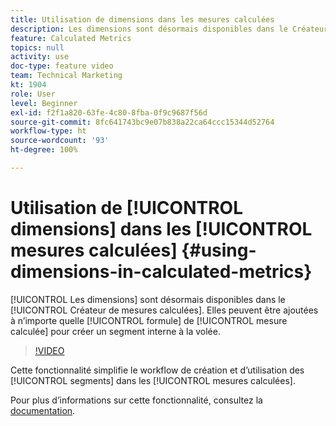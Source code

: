 ```yaml
---
title: Utilisation de dimensions dans les mesures calculées
description: Les dimensions sont désormais disponibles dans le Créateur de mesures calculées. Elles peuvent être ajoutées à n’importe quelle formule de mesure calculée pour créer un segment interne à la volée.
feature: Calculated Metrics
topics: null
activity: use
doc-type: feature video
team: Technical Marketing
kt: 1904
role: User
level: Beginner
exl-id: f2f1a820-63fe-4c80-8fba-0f9c9687f56d
source-git-commit: 8fc641743bc9e07b838a22ca64ccc15344d52764
workflow-type: ht
source-wordcount: '93'
ht-degree: 100%

---
```


# Utilisation de [!UICONTROL dimensions] dans les [!UICONTROL mesures calculées] {#using-dimensions-in-calculated-metrics}

[!UICONTROL Les dimensions] sont désormais disponibles dans le [!UICONTROL Créateur de mesures calculées]. Elles peuvent être ajoutées à n’importe quelle [!UICONTROL formule] de [!UICONTROL mesure calculée] pour créer un segment interne à la volée.

>[!VIDEO](https://video.tv.adobe.com/v/23723/?quality=12&learn=on)

Cette fonctionnalité simplifie le workflow de création et d’utilisation des [!UICONTROL segments] dans les [!UICONTROL mesures calculées].

Pour plus dʼinformations sur cette fonctionnalité, consultez la [documentation](https://experienceleague.adobe.com/docs/analytics/components/calculated-metrics/calcmetric-workflow/cm-build-metrics.html?lang=fr).

